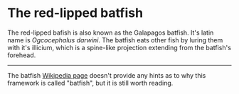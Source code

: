 # The red-lipped batfish

The red-lipped bafish is also known as the Galapagos batfish. It's latin name is _Ogcocephalus darwini_. The batfish eats other fish by luring them with it's illicium, which is a spine-like projection extending from the batfish's forehead.

---

The batfish [Wikipedia page](https://en.wikipedia.org/wiki/Red-lipped_batfish) doesn't provide any hints as to why this framework is called "batfish", but it is still worth reading.
